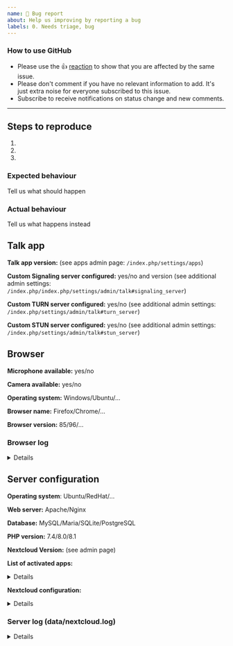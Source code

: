 ```yaml
---
name: 🐛 Bug report
about: Help us improving by reporting a bug
labels: 0. Needs triage, bug
---
```


<!--- Please keep this note for other contributors -->

### How to use GitHub

* Please use the 👍 [reaction](https://blog.github.com/2016-03-10-add-reactions-to-pull-requests-issues-and-comments/) to show that you are affected by the same issue.
* Please don't comment if you have no relevant information to add. It's just extra noise for everyone subscribed to this issue.
* Subscribe to receive notifications on status change and new comments.

---

## Steps to reproduce
1.
2.
3.

### Expected behaviour
Tell us what should happen

### Actual behaviour
Tell us what happens instead

## Talk app

**Talk app version:** (see apps admin page: `/index.php/settings/apps`)

**Custom Signaling server configured:** yes/no and version (see additional admin settings: `/index.php/index.php/settings/admin/talk#signaling_server`)

**Custom TURN server configured:** yes/no (see additional admin settings: `/index.php/settings/admin/talk#turn_server`)

**Custom STUN server configured:** yes/no (see additional admin settings: `/index.php/settings/admin/talk#stun_server`)


## Browser

**Microphone available:** yes/no

**Camera available:** yes/no

**Operating system:** Windows/Ubuntu/...

**Browser name:** Firefox/Chrome/...

**Browser version:** 85/96/...

### Browser log

<details>
```
Insert your browser log here, this could for example include:
a) The javascript console log
b) The network log
c) ...
```

</details>

## Server configuration
<!--
You can use the Issue Template application to prefill most of the required information: https://apps.nextcloud.com/apps/issuetemplate
-->


**Operating system**: Ubuntu/RedHat/...

**Web server:** Apache/Nginx

**Database:** MySQL/Maria/SQLite/PostgreSQL

**PHP version:** 7.4/8.0/8.1

**Nextcloud Version:** (see admin page)

**List of activated apps:**

<details>

```
If you have access to your command line run e.g.:
sudo -u www-data php occ app:list
from within your server installation folder
```
</details>

**Nextcloud configuration:**

<details>

```
If you have access to your command line run e.g.:
sudo -u www-data php occ config:list system
from within your Nextcloud installation folder
```
</details>

### Server log (data/nextcloud.log)
<details>

```
Insert your server log here
```
</details>
